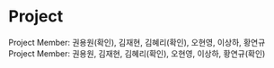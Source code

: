 # Project

Project Member: 권용원(확인), 김재현, 김혜리(확인), 오현영, 이상하, 황연규
Project Member: 권용원, 김재현, 김혜리(확인), 오현영, 이상하, 황연규(확인)

